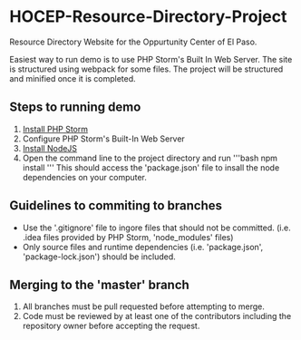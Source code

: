 # HOCEP-Resource-Directory-Project
Resource Directory Website for the Oppurtunity Center of El Paso.

Easiest way to run demo is to use PHP Storm's Built In Web Server.
The site is structured using webpack for some files. The project will be structured and minified once it is completed.

## Steps to running demo

1. [Install PHP Storm](https://www.jetbrains.com/phpstorm/)
2. Configure PHP Storm's Built-In Web Server
3. [Install NodeJS](https://nodejs.org/en/)
4. Open the command line to the project directory and run 
'''bash
npm install
'''
This should access the 'package.json' file to insall the node dependencies on your computer.

## Guidelines to commiting to branches

* Use the '.gitignore' file to ingore files that should not be committed. (i.e. .idea files provided by PHP Storm, 'node_modules' files)
* Only source files and runtime dependencies (i.e. 'package.json', 'package-lock.json') should be included.

## Merging to the 'master' branch
1. All branches must be pull requested before attempting to merge.
2. Code must be reviewed by at least one of the contributors including the repository owner before accepting the request.